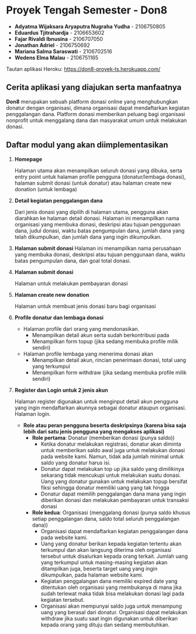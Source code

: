 # Proyek Tengah Semester - Don8

- **Adyatma Wijaksara Aryaputra Nugraha Yudha** - 2106750805
- **Eduardus Tjitrahardja** - 2106653602
- **Fajar Rivaldi Ibnusina** - 2106707050
- **Jonathan Adriel** - 2106750692
- **Mariana Salma Saraswati** - 2106702516
- **Wedens Elma Malau** - 2106751165
  
Tautan aplikasi Heroku: https://don8-proyek-ts.herokuapp.com/

## Cerita aplikasi yang diajukan serta manfaatnya
**Don8** merupakan sebuah platform donasi online yang menghubungkan donatur dengan organisasi, dimana organisasi dapat mendaftarkan kegiatan penggalangan dana. Platform donasi memberikan peluang bagi organisasi nonprofit untuk menggalang dana dan masyarakat umum untuk melakukan donasi.

## Daftar modul yang akan diimplementasikan
1. **Homepage**
   
   Halaman utama akan menampilkan seluruh donasi yang dibuka, serta entry point untuk halaman profile pengguna (donatur/lembaga donasi), halaman submit donasi (untuk donatur) atau halaman create new donation (untuk lembaga)

2. **Detail kegiatan penggalangan dana**
   
   Dari jenis donasi yang dipilih di halaman utama, pengguna akan diarahkan ke halaman detail donasi. Halaman ini menampilkan nama organisasi yang membuka donasi, deskripsi atau tujuan penggunaan dana, judul donasi, waktu batas pengumpulan dana, jumlah dana yang telah dikumpulkan, dan jumlah dana yang ingin dikumpulkan.
   
3. **Halaman submit donasi**  Halaman ini menampilkan nama perusahaan yang membuka donasi, deskripsi atau tujuan penggunaan dana, waktu batas pengumpulan dana, dan goal total donasi.

3. **Halaman submit donasi** 

   Halaman untuk melakukan pembayaran donasi

4. **Halaman create new donation**
   
   Halaman untuk membuat jenis donasi baru bagi organisasi

5. **Profile donatur dan lembaga donasi**
   - Halaman profile dari orang yang mendonasikan. 
     - Menampilkan detail akun serta sudah berkontribusi pada
     - Menampilkan form topup (jika sedang membuka profile milik sendiri)
   - Halaman profile lembaga yang menerima donasi akan
     - Menampilkan detail akun, rincian penerimaan donasi, total uang yang terkumpul
     - Menampilkan form withdraw (jika sedang membuka profile milik sendiri)

6. **Register dan Login untuk 2 jenis akun**
   
   Halaman register digunakan untuk menginput detail akun pengguna yang ingin mendaftarkan akunnya sebagai donatur ataupun organisasi. Halaman login.

   - **Role atau peran pengguna beserta deskripsinya (karena bisa saja lebih dari satu jenis pengguna yang mengakses aplikasi)**
      - **Role pertama**: Donatur (memberikan donasi (punya saldo))
        - Ketika donatur melakukan registrasi, donatur akan diminta untuk memberikan saldo awal juga untuk melakukan donasi pada website kami. Namun, tidak ada jumlah minimal untuk saldo yang donatur harus isi.
        - Donatur dapat melakukan top up jika saldo yang dimilikinya sekarang tidak mencukupi untuk melakukan suatu donasi. Uang yang donatur gunakan untuk melakukan topup bersifat fiksi sehingga donatur memiliki uang yang tak hingga
        - Donatur dapat memilih penggalangan dana mana yang ingin diberikan donasi dan melakukan pembayaran untuk transaksi donasi
      - **Role kedua**: Organisasi (menggalang donasi (punya saldo khusus setiap penggalangan dana, saldo total seluruh penggalangan dana))
        - Organisasi dapat mendaftarkan kegiatan penggalangan dana pada website kami.
        - Uang yang donatur berikan kepada kegiatan tertentu akan terkumpul dan akan langsung diterima oleh organisasi tersebut untuk disalurkan kepada orang terkait. Jumlah uang yang terkumpul untuk masing-masing kegiatan akan ditampilkan juga, beserta target uang yang ingin dikumpulkan, pada halaman website kami.
        - Kegiatan penggalangan dana memiliki expired date yang ditentukan oleh organisasi yang membukanya di mana jika sudah terlewat maka tidak bisa melakukan donasi lagi pada kegiatan tersebut.
        - Organisasi akan mempunyai saldo juga untuk menampung uang yang berasal dari donatur. Organisasi dapat melakukan withdraw jika suatu saat ingin digunakan untuk diberikan kepada orang yang dituju dan sedang membutuhkan.
